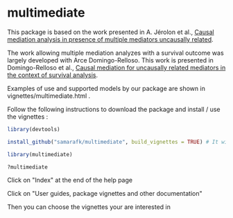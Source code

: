 # multimediate

This package is based on the work presented in A. Jérolon et al., [Causal mediation analysis in presence of multiple mediators uncausally related](https://www.degruyter.com/document/doi/10.1515/ijb-2019-0088/html).

The work allowing multiple mediation analyzes with a survival outcome was 
largely developed with Arce Domingo-Relloso. 
This work is presented in Domingo-Relloso et al., [Causal mediation for uncausally related mediators in the context of survival analysis](https://pubmed.ncbi.nlm.nih.gov/38405856/). 


Examples of use and supported models by our package are shown in vignettes/multimediate.html .


Follow the following instructions to download the package and install / use the vignettes :

```r
library(devtools)

install_github("samarafk/multimediate", build_vignettes = TRUE) # It will take time as the vignettes are generated

library(multimediate)

?multimediate
```



Click on "Index" at the end of the help page

Click on "User guides, package vignettes and other documentation"

Then you can choose the vignettes your are interested in

